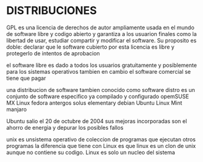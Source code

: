 # DISTRIBUCIONES

GPL es una licencia de derechos de autor ampliamente usada en el mundo de software libre y codigo abierto y garantiza a los usuarion finales como la libertad de usar, estudiar compartir y modificar el software. Su proposito es doble: declarar que le software cubierto por esta licencia es libre y protegerlo de intentos de aprobacion

el software libre es dado a todos los usuarios gratuitamente y posiblemente para los sistemas operativos tambien en cambio el software comercial se tiene que pagar

una distribucion de software tambien conocido como software distro es un conjunto de software especifico ya compilado y configurado
opemSUSE MX Linux fedora antergos solus elementary debian Ubuntu Linux Mint manjaro

Ubuntu salio el 20 de octubre de 2004 sus mejoras incorporadas son el ahorro de energia y depurar los posibles fallos 

unix es unsistema operativo de coleccion de programas que ejecutan otros programas la diferencia que tiene con Linux es que linux es un clon de unix aunque no contiene su codigo. Linux es solo un nucleo del sistema
